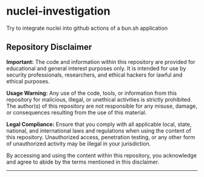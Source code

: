 # nuclei-investigation
Try to integrate nuclei into github actions of a bun.sh application


## Repository Disclaimer

**Important:** The code and information within this repository are provided for educational and general interest purposes only. It is intended for use by security professionals, researchers, and ethical hackers for lawful and ethical purposes.

**Usage Warning:** Any use of the code, tools, or information from this repository for malicious, illegal, or unethical activities is strictly prohibited. The author(s) of this repository are not responsible for any misuse, damage, or consequences resulting from the use of this material.

**Legal Compliance:** Ensure that you comply with all applicable local, state, national, and international laws and regulations when using the content of this repository. Unauthorized access, penetration testing, or any other form of unauthorized activity may be illegal in your jurisdiction.

By accessing and using the content within this repository, you acknowledge and agree to abide by the terms mentioned in this disclaimer.

---
